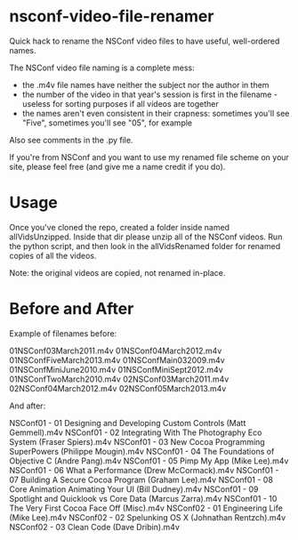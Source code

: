 nsconf-video-file-renamer
=========================

Quick hack to rename the NSConf video files to have useful, well-ordered names.

The NSConf video file naming is a complete mess:

* the .m4v file names have neither the subject nor the author in them
* the number of the video in that year's session is first in the filename - useless for sorting purposes if all videos are together
* the names aren't even consistent in their crapness: sometimes you'll see "Five", sometimes you'll see "05", for example

Also see comments in the .py file.

If you're from NSConf and you want to use my renamed file scheme on your site, please feel free (and give me a name credit if you do).

Usage
=====

Once you've cloned the repo, created a folder inside named allVidsUnzipped. Inside that dir please unzip all of the NSConf videos.
Run the python script, and then look in the allVidsRenamed folder for renamed copies of all the videos.

Note: the original videos are copied, not renamed in-place.

Before and After
================

Example of filenames before:

01NSConf03March2011.m4v
01NSConf04March2012.m4v
01NSConfFiveMarch2013.m4v
01NSConfMain032009.m4v
01NSConfMiniJune2010.m4v
01NSConfMiniSept2012.m4v
01NSConfTwoMarch2010.m4v
02NSConf03March2011.m4v
02NSConf04March2012.m4v
02NSConf05March2013.m4v

And after:

NSConf01 - 01 Designing and Developing Custom Controls (Matt Gemmell).m4v
NSConf01 - 02 Integrating With The Photography Eco System (Fraser Spiers).m4v
NSConf01 - 03 New Cocoa Programming SuperPowers (Philippe Mougin).m4v
NSConf01 - 04 The Foundations of Objective C (Andre Pang).m4v
NSConf01 - 05 Pimp My App (Mike Lee).m4v
NSConf01 - 06 What a Performance (Drew McCormack).m4v
NSConf01 - 07 Building A Secure Cocoa Program (Graham Lee).m4v
NSConf01 - 08 Core Animation Animating Your UI (Bill Dudney).m4v
NSConf01 - 09 Spotlight and Quicklook vs Core Data (Marcus Zarra).m4v
NSConf01 - 10 The Very First Cocoa Face Off (Misc).m4v
NSConf02 - 01 Engineering Life (Mike Lee).m4v
NSConf02 - 02 Spelunking OS X (Johnathan Rentzch).m4v
NSConf02 - 03 Clean Code (Dave Dribin).m4v

